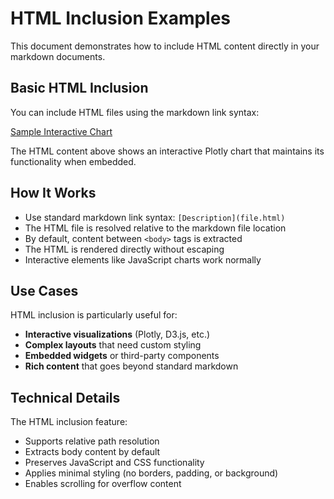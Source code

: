 # HTML Inclusion Examples

This document demonstrates how to include HTML content directly in your markdown documents.

## Basic HTML Inclusion

You can include HTML files using the markdown link syntax:

[Sample Interactive Chart](sample_chart.html)

The HTML content above shows an interactive Plotly chart that maintains its functionality when embedded.

## How It Works

- Use standard markdown link syntax: `[Description](file.html)`
- The HTML file is resolved relative to the markdown file location
- By default, content between `<body>` tags is extracted
- The HTML is rendered directly without escaping
- Interactive elements like JavaScript charts work normally

## Use Cases

HTML inclusion is particularly useful for:

- **Interactive visualizations** (Plotly, D3.js, etc.)
- **Complex layouts** that need custom styling
- **Embedded widgets** or third-party components
- **Rich content** that goes beyond standard markdown

## Technical Details

The HTML inclusion feature:
- Supports relative path resolution
- Extracts body content by default
- Preserves JavaScript and CSS functionality
- Applies minimal styling (no borders, padding, or background)
- Enables scrolling for overflow content